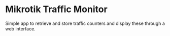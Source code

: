 # Mikrotik Traffic Monitor

Simple app to retrieve and store traffic counters and display these through a web interface.


